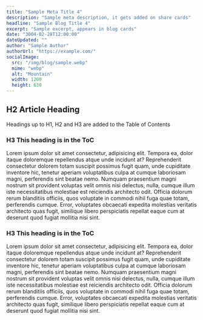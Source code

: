 ```yaml
---
title: "Sample Meta Title 4"
description: "Sample meta description, it gets added on share cards"
headline: "Sample Blog Title 4"
excerpt: "Sample excerpt, appears in blog cards"
date: "3004-02-28T12:00:00"
dateUpdated: ""
author: "Sample Author"
authorUrl: "https://example.com/"
socialImage:
  src: "/img/blog/sample.webp"
  mime: "webp"
  alt: "Mountain"
  width: 1200
  height: 630
---
```


## H2 Article Heading

Headings up to H1, H2 and H3 are added to the Table of Contents

### H3 This heading is in the ToC

Lorem ipsum dolor sit amet consectetur, adipisicing elit. Tempora ea, dolor itaque doloremque repellendus atque unde
incidunt at? Reprehenderit consectetur dolorem totam suscipit possimus fugit quam, unde cupiditate inventore hic,
tenetur aperiam voluptatibus culpa at cumque laboriosam magni, perferendis sint beatae nemo. Numquam praesentium
magni nostrum sit provident voluptas velit omnis nisi delectus, nulla, cumque illum iste necessitatibus molestiae
est reiciendis architecto odit. Officia dolorum rerum blanditiis officiis, quos voluptate in commodi nihil fuga quae
totam, perferendis cumque. Error, voluptates obcaecati expedita molestias veritatis architecto quas fugit, similique
libero perspiciatis repellat eaque cum at deserunt quod fugiat mollitia nisi sint.

### H3 This heading is in the ToC

Lorem ipsum dolor sit amet consectetur, adipisicing elit. Tempora ea, dolor itaque doloremque repellendus atque unde
incidunt at? Reprehenderit consectetur dolorem totam suscipit possimus fugit quam, unde cupiditate inventore hic,
tenetur aperiam voluptatibus culpa at cumque laboriosam magni, perferendis sint beatae nemo. Numquam praesentium
magni nostrum sit provident voluptas velit omnis nisi delectus, nulla, cumque illum iste necessitatibus molestiae
est reiciendis architecto odit. Officia dolorum rerum blanditiis officiis, quos voluptate in commodi nihil fuga quae
totam, perferendis cumque. Error, voluptates obcaecati expedita molestias veritatis architecto quas fugit, similique
libero perspiciatis repellat eaque cum at deserunt quod fugiat mollitia nisi sint.
